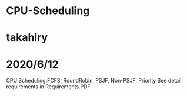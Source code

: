 # CPU-Scheduling
# takahiry
# 2020/6/12

CPU Scheduling:FCFS, RoundRobin, PSJF, Non-PSJF, Priority
See detail requirements in Requirements.PDF
